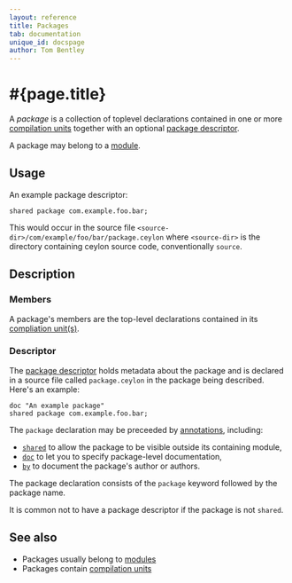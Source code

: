 ```yaml
---
layout: reference
title: Packages
tab: documentation
unique_id: docspage
author: Tom Bentley
---
```


# #{page.title}

A *package* is a collection of toplevel declarations contained 
in one or more [compilation units](../compilation-unit) together 
with an optional [package descriptor](#descriptor).

A package may belong to a [module](../module).

## Usage 

An example package descriptor:

<!-- check:none -->
<!-- try: -->
    shared package com.example.foo.bar;

This would occur in the source file 
`<source-dir>/com/example/foo/bar/package.ceylon` where 
`<source-dir>` is the directory containing ceylon source code, 
conventionally `source`.

## Description

### Members

A package's members are the top-level declarations contained 
in its [compliation unit(s)](../compilation-unit).

### Descriptor

The 
[package descriptor](\#{site.urls.apidoc_current}/descriptor/class_Package.html) 
holds metadata about the package and is declared in a source 
file called `package.ceylon` in the package being described. 
Here's an example:

<!-- check:none -->
<!-- try: -->
    doc "An example package"
    shared package com.example.foo.bar;
    
The `package` declaration may be preceeded by [annotations](../annotation), 
including:

* [`shared`](#{site.urls.apidoc_current}/#shared) to allow the 
  package to be visible outside its containing module,
* [`doc`](#{site.urls.apidoc_current}/#doc) 
  to let you to specify package-level documentation,
* [`by`](#{site.urls.apidoc_current}/#by) 
  to document the package's author or authors. 

The package declaration consists of the `package` keyword 
followed by the package name.

It is common not to have a package descriptor if the package 
is not `shared`.

## See also

* Packages usually belong to [modules](../module)
* Packages contain [compilation units](../compilation-unit)
